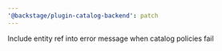 ```yaml
---
'@backstage/plugin-catalog-backend': patch
---
```


Include entity ref into error message when catalog policies fail
